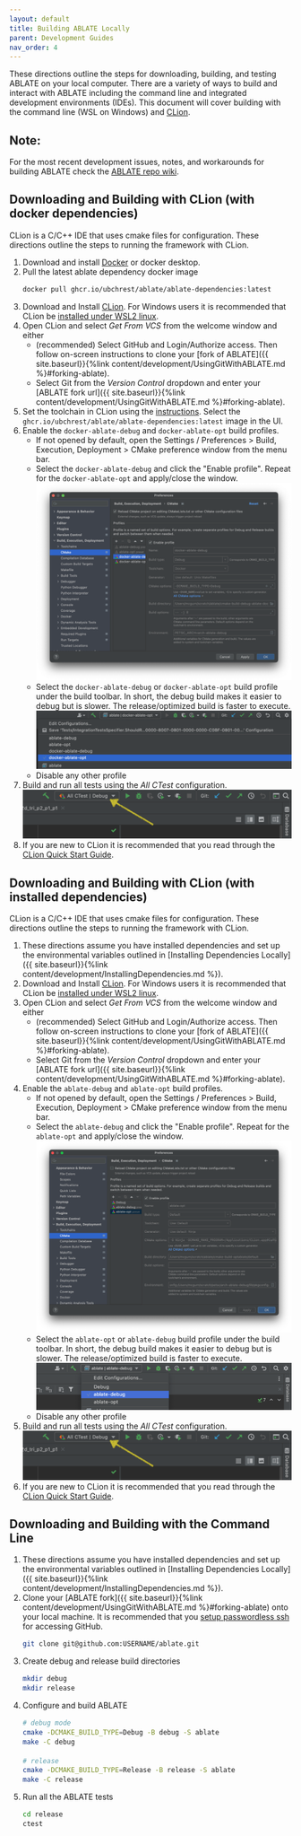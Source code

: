 ```yaml
---
layout: default
title: Building ABLATE Locally
parent: Development Guides
nav_order: 4
---
```


These directions outline the steps for downloading, building, and testing ABLATE on your local computer. There are a variety of ways to build and interact with ABLATE including the command line and integrated development environments (IDEs). This document will cover building with the command line (WSL on Windows) and [CLion](https://www.jetbrains.com/clion/).

## Note:
For the most recent development issues, notes, and workarounds for building ABLATE check the [ABLATE repo wiki](https://github.com/UBCHREST/ablate/wiki).

## Downloading and Building with CLion (with docker dependencies)
CLion is a C/C++ IDE that uses cmake files for configuration. These directions outline the steps to running the framework with CLion.
1. Download and install [Docker](https://www.docker.com) or docker desktop.
2. Pull the latest ablate dependency docker image
   ```bash
   docker pull ghcr.io/ubchrest/ablate/ablate-dependencies:latest
   ```
3. Download and Install [CLion](https://www.jetbrains.com/clion/). For Windows users it is recommended that CLion be [installed under WSL2 linux](https://docs.microsoft.com/en-us/windows/wsl/tutorials/gui-apps).
4. Open CLion and select *Get From VCS* from the welcome window and either
   - (recommended) Select GitHub and Login/Authorize access. Then follow on-screen instructions to clone your [fork of ABLATE]({{ site.baseurl}}{%link content/development/UsingGitWithABLATE.md  %}#forking-ablate).
   - Select Git from the *Version Control* dropdown and enter your [ABLATE fork url]({{ site.baseurl}}{%link content/development/UsingGitWithABLATE.md  %}#forking-ablate).
4. Set the toolchain in CLion using the [instructions](https://www.jetbrains.com/help/clion/clion-toolchains-in-docker.html).  Select the ```ghcr.io/ubchrest/ablate/ablate-dependencies:latest``` image in the UI.
5. Enable the ```docker-ablate-debug``` and ```docker-ablate-opt``` build profiles.
   - If not opened by default, open the  Settings / Preferences > Build, Execution, Deployment > CMake preference window from the menu bar.
   - Select the ```docker-ablate-debug```  and click the "Enable profile". Repeat for the ```docker-ablate-opt``` and apply/close the window.
     ![clion cmake profiles](assets/clion_cmake_profiles_docker.png)
   - Select the ```docker-ablate-debug``` or ```docker-ablate-opt``` build profile under the build toolbar.  In short, the debug build makes it easier to debug but is slower.  The release/optimized build is faster to execute.
     ![clion cmake select build profile](assets/clion_cmake_select_docker_build_profile.png)
   - Disable any other profile
6. Build and run all tests using the *All CTest* configuration.
   ![Clion All CTest configuration location](assets/clion_ctest_configuration.png)
7. If you are new to CLion it is recommended that you read through the [CLion Quick Start Guide](https://www.jetbrains.com/help/clion/clion-quick-start-guide.html).

## Downloading and Building with CLion (with installed dependencies)
CLion is a C/C++ IDE that uses cmake files for configuration. These directions outline the steps to running the framework with CLion.
1. These directions assume you have installed dependencies and set up the environmental variables outlined in [Installing Dependencies Locally]({{ site.baseurl}}{%link content/development/InstallingDependencies.md  %}).
2. Download and Install [CLion](https://www.jetbrains.com/clion/). For Windows users it is recommended that CLion be [installed under WSL2 linux](https://docs.microsoft.com/en-us/windows/wsl/tutorials/gui-apps).
3. Open CLion and select *Get From VCS* from the welcome window and either
   - (recommended) Select GitHub and Login/Authorize access. Then follow on-screen instructions to clone your [fork of ABLATE]({{ site.baseurl}}{%link content/development/UsingGitWithABLATE.md  %}#forking-ablate).
   - Select Git from the *Version Control* dropdown and enter your [ABLATE fork url]({{ site.baseurl}}{%link content/development/UsingGitWithABLATE.md  %}#forking-ablate).
4. Enable the ```ablate-debug``` and ```ablate-opt``` build profiles.
   - If not opened by default, open the  Settings / Preferences > Build, Execution, Deployment > CMake preference window from the menu bar.
   - Select the ```ablate-debug``` and click the "Enable profile". Repeat for the ```ablate-opt``` and apply/close the window.
     ![clion cmake profiles](assets/clion_cmake_profiles.png)
   - Select the ```ablate-opt``` or ```ablate-debug``` build profile under the build toolbar.  In short, the debug build makes it easier to debug but is slower.  The release/optimized build is faster to execute.
     ![clion cmake select build profile](assets/clion_cmake_select_build_profile.png)
   - Disable any other profile
5. Build and run all tests using the *All CTest* configuration.
   ![Clion All CTest configuration location](assets/clion_ctest_configuration.png)
6. If you are new to CLion it is recommended that you read through the [CLion Quick Start Guide](https://www.jetbrains.com/help/clion/clion-quick-start-guide.html).

## Downloading and Building with the Command Line
1. These directions assume you have installed dependencies and set up the environmental variables outlined in [Installing Dependencies Locally]({{ site.baseurl}}{%link content/development/InstallingDependencies.md  %}).
2. Clone your [ABLATE fork]({{ site.baseurl}}{%link content/development/UsingGitWithABLATE.md  %}#forking-ablate) onto your local machine. It is recommended that you [setup passwordless ssh](https://docs.github.com/en/github/authenticating-to-github/adding-a-new-ssh-key-to-your-github-account) for accessing GitHub.
   ```bash
   git clone git@github.com:USERNAME/ablate.git
   ```
3. Create debug and release build directories
    ```bash
    mkdir debug
    mkdir release
    ```
4. Configure and build ABLATE
    ```bash
    # debug mode
    cmake -DCMAKE_BUILD_TYPE=Debug -B debug -S ablate
    make -C debug

    # release
    cmake -DCMAKE_BUILD_TYPE=Release -B release -S ablate
    make -C release
    ```
5. Run all the ABLATE tests
   ```bash
   cd release
   ctest
   ```
